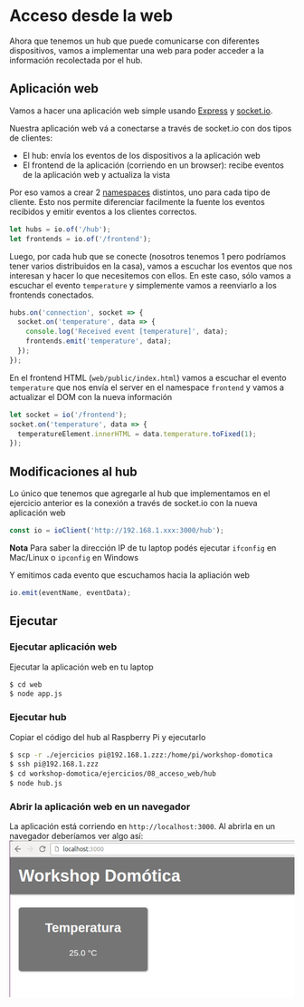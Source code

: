 # Acceso desde la web

Ahora que tenemos un hub que puede comunicarse con diferentes dispositivos, vamos a implementar una web para poder acceder a la información recolectada por el hub.

## Aplicación web

Vamos a hacer una aplicación web simple usando [Express](http://expressjs.com/) y [socket.io](http://socket.io/).

Nuestra aplicación web vá a conectarse a través de socket.io con dos tipos de clientes:
* El hub: envía los eventos de los dispositivos a la aplicación web
* El frontend de la aplicación (corriendo en un browser): recibe eventos de la aplicación web y actualiza la vista

Por eso vamos a crear 2 [namespaces](http://socket.io/docs/rooms-and-namespaces/) distintos, uno para cada tipo de cliente. Esto nos permite diferenciar facilmente la fuente los eventos recibidos y emitir eventos a los clientes correctos.

```js
let hubs = io.of('/hub');
let frontends = io.of('/frontend');
```

Luego, por cada hub que se conecte (nosotros tenemos 1 pero podríamos tener varios distribuidos en la casa), vamos a escuchar los eventos que nos interesan y hacer lo que necesitemos con ellos.
En este caso, sólo vamos a escuchar el evento ``temperature`` y simplemente vamos a reenviarlo a los frontends conectados.

```js
hubs.on('connection', socket => {
  socket.on('temperature', data => {
    console.log('Received event [temperature]', data);
    frontends.emit('temperature', data);
  });
});
```

En el frontend HTML (`web/public/index.html`) vamos a escuchar el evento ``temperature`` que nos envía el server en el namespace ``frontend`` y vamos a actualizar el DOM con la nueva información

```js
let socket = io('/frontend');
socket.on('temperature', data => {
  temperatureElement.innerHTML = data.temperature.toFixed(1);
});
```

## Modificaciones al hub

Lo único que tenemos que agregarle al hub que implementamos en el ejercicio anterior es la conexión a través de socket.io con la nueva aplicación web

```js
const io = ioClient('http://192.168.1.xxx:3000/hub');
```
**Nota** Para saber la dirección IP de tu laptop podés ejecutar ``ifconfig`` en Mac/Linux o ``ipconfig`` en Windows

Y emitimos cada evento que escuchamos hacia la apliación web
```js
io.emit(eventName, eventData);
```

## Ejecutar

### Ejecutar aplicación web
Ejecutar la aplicación web en tu laptop
```bash
$ cd web
$ node app.js
```

### Ejecutar hub
Copiar el código del hub al Raspberry Pi y ejecutarlo
```bash
$ scp -r ./ejercicios pi@192.168.1.zzz:/home/pi/workshop-domotica
$ ssh pi@192.168.1.zzz
$ cd workshop-domotica/ejercicios/08_acceso_web/hub
$ node hub.js
```
### Abrir la aplicación web en un navegador
La aplicación está corriendo en `http://localhost:3000`. Al abrirla en un navegador deberíamos ver algo así:
![App web](app-web.png)
